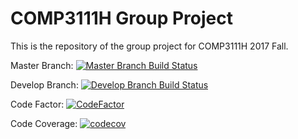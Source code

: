 # COMP3111H Group Project

This is the repository of the group project for COMP3111H 2017 Fall.

Master Branch: [![Master Branch Build Status](https://travis-ci.com/johnding1996/COMP3111H-Group.svg?token=qpnUpbz369JqpsEBsqs6&branch=master)](https://travis-ci.com/johnding1996/COMP3111H-Group)

Develop Branch: [![Develop Branch Build Status](https://travis-ci.com/johnding1996/COMP3111H-Group.svg?token=qpnUpbz369JqpsEBsqs6&branch=develop)](https://travis-ci.com/johnding1996/COMP3111H-Group)

Code Factor: [![CodeFactor](https://www.codefactor.io/repository/github/johnding1996/comp3111h-group/badge)](https://www.codefactor.io/repository/github/johnding1996/comp3111h-group)

Code Coverage: [![codecov](https://codecov.io/gh/johnding1996/COMP3111H-Group/branch/master/graph/badge.svg?token=GpDXgOnBCK)](https://codecov.io/gh/johnding1996/COMP3111H-Group)
